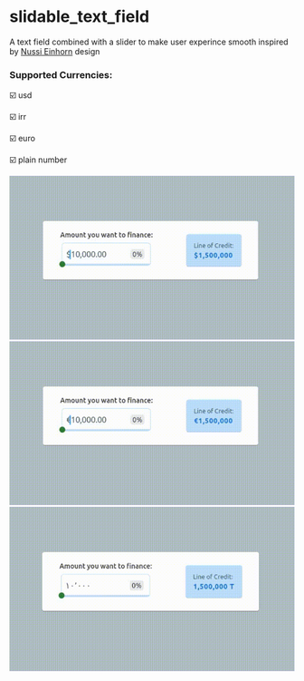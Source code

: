 # slidable_text_field
A text field combined with a slider to make user experince smooth inspired by [Nussi Einhorn](https://www.linkedin.com/in/nussi-einhorn/) design
### Supported Currencies:
:ballot_box_with_check: usd

:ballot_box_with_check: irr

:ballot_box_with_check: euro

:ballot_box_with_check: plain number

![USD](https://raw.githubusercontent.com/JulyWitch/slidable_text_field/master/docs/usd.gif)
![Euro](https://raw.githubusercontent.com/JulyWitch/slidable_text_field/master/docs/euro.gif)
![IRR](https://raw.githubusercontent.com/JulyWitch/slidable_text_field/master/docs/ir.gif)
